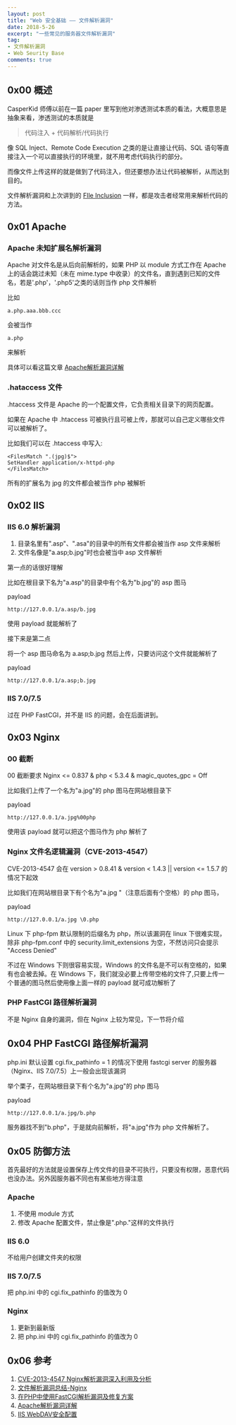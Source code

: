 ```yaml
---
layout: post
title: "Web 安全基础 —— 文件解析漏洞"
date: 2018-5-26
excerpt: "一些常见的服务器文件解析漏洞"
tag:
- 文件解析漏洞
- Web Seurity Base
comments: true
---
```



## 0x00 概述

CasperKid 师傅以前在一篇 paper 里写到他对渗透测试本质的看法，大概意思是抽象来看，渗透测试的本质就是

> 代码注入 + 代码解析/代码执行

像 SQL Inject、Remote Code Execution 之类的是让直接让代码、SQL 语句等直接注入一个可以直接执行的环境里，就不用考虑代码执行的部分。

而像文件上传这样的就是做到了代码注入，但还要想办法让代码被解析，从而达到目的。

文件解析漏洞和上次讲到的 [FIle Inclusion](https://aquilao.github.io/Blog/file_inclusion/) 一样，都是攻击者经常用来解析代码的方法。



## 0x01 Apache

### Apache 未知扩展名解析漏洞

Apache 对文件名是从后向前解析的，如果 PHP 以 module 方式工作在 Apache 上的话会跳过未知（未在 mime.type 中收录）的文件名，直到遇到已知的文件名，若是'.php'，'.php5'之类的话则当作 php 文件解析

比如

    a.php.aaa.bbb.ccc

会被当作

    a.php

来解析

具体可以看这篇文章 [Apache解析漏洞详解](https://www.cnblogs.com/milantgh/p/5116955.html)

### .hataccess 文件

.htaccess 文件是 Apache 的一个配置文件，它负责相关目录下的网页配置。

如果在 Apache 中 .htaccess 可被执行且可被上传，那就可以自己定义哪些文件可以被解析了。

比如我们可以在 .htaccess 中写入:

	<FilesMatch ".(jpg)$"> 
	SetHandler application/x-httpd-php 
	</FilesMatch>

所有的扩展名为 jpg 的文件都会被当作 php 被解析

## 0x02 IIS

### IIS 6.0 解析漏洞

1. 目录名里有".asp"、".asa"的目录中的所有文件都会被当作 asp 文件来解析
2. 文件名像是"a.asp;b.jpg"时也会被当中 asp 文件解析

第一点的话很好理解

比如在根目录下名为"a.asp"的目录中有个名为"b.jpg"的 asp 图马

payload

    http://127.0.0.1/a.asp/b.jpg

使用 payload 就能解析了

接下来是第二点

将一个 asp 图马命名为 a.asp;b.jpg 然后上传，只要访问这个文件就能解析了

payload

    http://127.0.0.1/a.asp;b.jpg

### IIS 7.0/7.5

过在 PHP FastCGI，并不是 IIS 的问题，会在后面讲到。



## 0x03 Nginx


### 00 截断

00 截断要求 Nginx <= 0.837 & php < 5.3.4 & magic_quotes_gpc = Off

比如我们上传了一个名为"a.jpg"的 php 图马在网站根目录下

payload

    http://127.0.0.1/a.jpg%00php

使用该 payload 就可以把这个图马作为 php 解析了


### Nginx 文件名逻辑漏洞（CVE-2013-4547）

CVE-2013-4547 会在 version > 0.8.41 & version < 1.4.3 || version <= 1.5.7 的情况下起效

比如我们在网站根目录下有个名为"a.jpg "（注意后面有个空格）的 php 图马，

payload

    http://127.0.0.1/a.jpg \0.php

Linux 下 php-fpm 默认限制的后缀名为 php，所以该漏洞在 linux 下很难实现，除非 php-fpm.conf 中的 security.limit_extensions 为空，不然访问只会提示 "Access Denied"

不过在 Windows 下则很容易实现，Windows 的文件名是不可以有空格的，如果有也会被去掉。在 Windows 下，我们就没必要上传带空格的文件了,只要上传一个普通的图马然后使用像上面一样的 payload 就可成功解析了

### PHP FastCGI 路径解析漏洞

不是 Nginx 自身的漏洞，但在 Nginx 上较为常见，下一节将介绍


## 0x04 PHP FastCGI 路径解析漏洞

php.ini 默认设置 cgi.fix_pathinfo = 1 的情况下使用 fastcgi server 的服务器（Nginx、IIS 7.0/7.5）上一般会出现该漏洞

举个栗子，在网站根目录下有个名为"a.jpg"的 php 图马

payload

    http://127.0.0.1/a.jpg/b.php

服务器找不到"b.php"，于是就向前解析，将"a.jpg"作为 php 文件解析了。
 


## 0x05 防御方法

首先最好的方法就是设置保存上传文件的目录不可执行，只要没有权限，恶意代码也没办法。另外因服务器不同也有某些地方得注意

### Apache

1. 不使用 module 方式
2. 修改 Apache 配置文件，禁止像是".php."这样的文件执行

### IIS 6.0

不给用户创建文件夹的权限

### IIS 7.0/7.5

把 php.ini 中的 cgi.fix_pathinfo 的值改为 0

### Nginx

1. 更新到最新版
2. 把 php.ini 中的 cgi.fix_pathinfo 的值改为 0



## 0x06 参考

1. [CVE-2013-4547 Nginx解析漏洞深入利用及分析](http://www.91ri.org/9064.html)
2. [文件解析漏洞总结-Nginx](https://blog.csdn.net/wn314/article/details/77388289)
3. [在PHP中使用FastCGI解析漏洞及修复方案](http://www.jb51.net/article/74629.htm)
4. [Apache解析漏洞详解](https://www.cnblogs.com/milantgh/p/5116955.html)
5. [IIS WebDAV安全配置](https://www.2cto.com/article/201307/228165.html)
